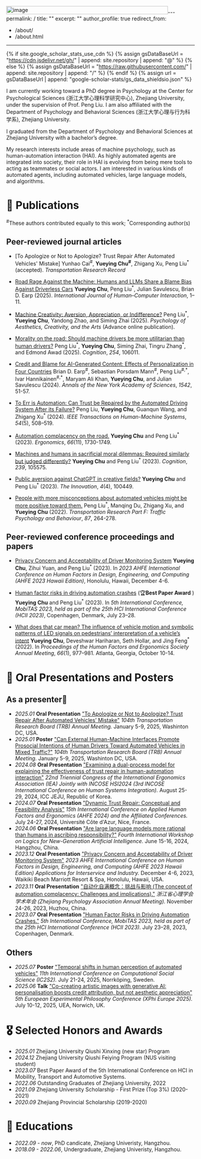 <img width="432" height="22" alt="image" src="https://github.com/user-attachments/assets/e0dfe618-8136-403c-9060-e0ef9240864a" />---
permalink: /
title: ""
excerpt: ""
author_profile: true
redirect_from: 
  - /about/
  - /about.html
---

{% if site.google_scholar_stats_use_cdn %}
{% assign gsDataBaseUrl = "https://cdn.jsdelivr.net/gh/" | append: site.repository | append: "@" %}
{% else %}
{% assign gsDataBaseUrl = "https://raw.githubusercontent.com/" | append: site.repository | append: "/" %}
{% endif %}
{% assign url = gsDataBaseUrl | append: "google-scholar-stats/gs_data_shieldsio.json" %}

<span class='anchor' id='about-me'></span>

I am currently working toward a PhD degree in Psychology at the Center for Psychological Sciences (浙江大学心理科学研究中心), Zhejiang University, under the supervision of Prof. Peng Liu. I am also affiliated with the Department of Psychology and Behavioral Sciences (浙江大学心理与行为科学系), Zhejiang University.

I graduated from the Department of Psychology and Behavioral Sciences at Zhejiang University with a bachelor’s degree. 

My research interests include areas of machine psychology, such as human-automation interaction (HAI). As highly automated agents are integrated into society, their role in HAI is evolving from being mere tools to acting as teammates or social actors. I am interested in various kinds of automated agents, including automated vehicles, large language models, and algorithms.


# 📝 Publications
<sup>#</sup>These authors contributed equally to this work; <sup>\*</sup>Corresponding author(s)
## Peer-reviewed journal articles
- [To Apologize or Not to Apologize? Trust Repair After Automated Vehicles' Mistake]
Yunhao Cai<sup>#</sup>, **Yueying Chu<sup>#</sup>**, Zhigang Xu, Peng Liu<sup>\*</sup> (accepted). *Transportation Research Record*

- [Road Rage Against the Machine: Humans and LLMs Share a Blame Bias Against Driverless Cars](https://doi.org/10.1080/10447318.2025.2526593)
**Yueying Chu**, Peng Liu<sup>\*</sup>, Julian Savulescu, Brian D. Earp (2025). *International Journal of Human–Computer Interaction*, 1–11.

- [Machine Creativity: Aversion, Appreciation, or Indifference?](https://psycnet.apa.org/doi/10.1037/aca0000739)
Peng Liu<sup>\*</sup>, **Yueying Chu**, Yandong Zhao, and Siming Zhai (2025). *Psychology of Aesthetics, Creativity, and the Arts* (Advance online publication).

- [Morality on the road: Should machine drivers be more utilitarian than human drivers?](https://doi.org/10.1016/j.cognition.2024.106011)
Peng Liu<sup>\*</sup>, **Yueying Chu**, Siming Zhai, Tingru Zhang<sup>\*</sup>, and Edmond Awad (2025). *Cognition*, *254*, 106011.

- [Credit and Blame for AI-Generated Content: Effects of Personalization in Four Countries](https://doi.org/10.1111/nyas.15258)
Brian D. Earp<sup>#</sup>, Sebastian Porsdam Mann<sup>#</sup>, Peng Liu<sup>#,\*</sup>, Ivar Hannikainen<sup>#,\*</sup>, Maryam Ali Khan, **Yueying Chu**, and Julian Savulescu (2024). *Annals of the New York Academy of Sciences*, *1542*, 51-57.

- [To Err is Automation: Can Trust be Repaired by the Automated Driving System After its Failure?](https://doi.org/10.1109/THMS.2024.3434680)
Peng Liu, **Yueying Chu**, Guanqun Wang, and Zhigang Xu<sup>\*</sup> (2024). *IEEE Transactions on Human-Machine Systems*, *54*(5), 508–519.

- [Automation complacency on the road.](https://doi.org/10.1080/00140139.2023.2210793)
**Yueying Chu** and Peng Liu<sup>\*</sup> (2023). *Ergonomics*, *66*(11), 1730-1749.

- [Machines and humans in sacrificial moral dilemmas: Required similarly but judged differently?](https://doi.org/10.1016/j.cognition.2023.105575)
**Yueying Chu** and Peng Liu<sup>\*</sup> (2023). *Cognition*, *239*, 105575.

- [Public aversion against ChatGPT in creative fields?](https://doi.org/10.1016/j.xinn.2023.100449)
**Yueying Chu** and Peng Liu<sup>\*</sup> (2023). *The Innovation*, *4*(4), 100449.

- [People with more misconceptions about automated vehicles might be more positive toward them.](https://doi.org/10.1016/j.trf.2022.04.010)
Peng Liu<sup>\*</sup>, Manqing Du, Zhigang Xu, and **Yueying Chu** (2022). *Transportation Research Part F: Traffic Psychology and Behaviour*, *87*, 264-278.

## Peer-reviewed conference proceedings and papers
- [Privacy Concern and Acceptability of Driver Monitoring System](https://doi.org/10.54941/ahfe1004419)
**Yueying Chu**, Zihui Yuan, and Peng Liu<sup>\*</sup> (2023). In *2023 AHFE International Conference on Human Factors in Design, Engineering, and Computing (AHFE 2023 Hawaii Edition)*, Honolulu, Hawaii, December 4-6.

- [Human factor risks in driving automation crashes](https://doi.org/10.1007/978-3-031-35678-0_1) (🏆**Best Paper Award** )
**Yueying Chu** and Peng Liu<sup>\*</sup> (2023). In *5th International Conference, MobiTAS 2023, held as part of the 25th HCI International Conference (HCII 2023)*, Copenhagen, Denmark, July 23–28.

- [What does that car mean? The influence of vehicle motion and symbolic patterns of LED signals on pedestrians’ interpretation of a vehicle’s intent](https://doi.org/10.1177/1071181322661390)
**Yueying Chu**, Deveshwar Hariharan, Seth Hollar, and Jing Feng<sup>\*</sup> (2022). In *Proceedings of the Human Factors and Ergonomics Society Annual Meeting*, *66*(1), 977–981. Atlanta, Georgia, October 10-14.

# 💬 Oral Presentations and Posters
## As a presenter🎤
- *2025.01* **Oral Presentation** <u>"To Apologize or Not to Apologize? Trust Repair After Automated Vehicles’ Mistake"</u> *104th Transportation Research Board (TRB) Annual Meeting.* January 5-9, 2025, Washinton DC, USA.
- *2025.01* **Poster** <u>"Can External Human-Machine Interfaces Promote Prosocial Intentions of Human Drivers Toward Automated Vehicles in Mixed Traffic?"</u> *104th Transportation Research Board (TRB) Annual Meeting.* January 5-9, 2025, Washinton DC, USA.
- *2024.08* **Oral Presentation** <u>"Examining a dual-process model for explaining the effectiveness of trust repair in human-automation interaction"</u> *22nd Triennial Congress of the International Ergonomics Association (IEA) Jointly with INCOSE HSI2024 (3rd INCOSE International Conference on Human Systems Integration).* August 25-29, 2024, ICC JEJU, Republic of Korea.
- *2024.07* **Oral Presentation** <u>"Dynamic Trust Repair: Conceptual and Feasibility Analysis"</u> *15th International Conference on Applied Human Factors and Ergonomics (AHFE 2024) and the Affiliated Conferences.* July 24-27, 2024, Université Côte d'Azur, Nice, France.
- *2024.06* **Oral Presentation** <u>"Are large language models more rational than humans in ascribing responsibility?"</u> *Fourth International Workshop on Logics for New-Generation Artificial Intelligence.* June 15-16, 2024, Hangzhou, China.
- *2023.12* **Oral Presentation** <u>"Privacy Concern and Acceptability of Driver Monitoring System"</u> *2023 AHFE International Conference on Human Factors in Design, Engineering, and Computing (AHFE 2023 Hawaii Edition) Applications for Interservice and Industry.* December 4-6, 2023, Waikiki Beach Marriott Resort & Spa, Honolulu, Hawaii, USA.
- *2023.11* **Oral Presentation** <u>"自动化自满概念：挑战与影响 (The concept of automation complacency: Challenges and implications)."</u> *浙江省心理学会学术年会 (Zhejiang Psychology Association Annual Meeting).* November 24-26, 2023, Huzhou, China.
- *2023.07* **Oral Presentation** <u>"Human Factor Risks in Driving Automation Crashes."</u> *5th International Conference, MobiTAS 2023, held as part of the 25th HCI International Conference (HCII 2023).* July 23–28, 2023, Copenhagen, Denmark.
## Others
- *2025.07* **Poster** <u>"Temporal shifts in human perception of automated vehicles"</u> *11th International Conference on Computational Social Science (IC2S2).* July 21-24, 2025, Norrköping, Sweden.
- *2025.06* **Talk** <u>"Co-creating artistic images with generative AI: personalisation boosts credit attribution, but not aesthetic appreciation"</u> *5th European Experimental Philosophy Conference (XPhi Europe 2025).* July 10-12, 2025, UEA, Norwich, UK.

# 🎖 Selected Honors and Awards
- *2025.01* Zhejiang University Qiushi Xinxing (new star) Program
- *2024.12* Zhejiang University Qiushi Feiying Program (NUS visiting student)
- *2023.07* Best Paper Award of the 5th International Conference on HCI in Mobility, Transport and Automotive Systems.
- *2022.06* Outstanding Graduates of Zhejiang University, 2022
- *2021.09* Zhejiang University Scholarship - First Prize (Top 3%) (2020-2021)
- *2020.09* Zhejiang Provincial Scholarship (2019-2020)


# 📖 Educations
- *2022.09 - now*, PhD candicate, Zhejiang Univeristy, Hangzhou. 
- *2018.09 - 2022.06*, Undergraduate, Zhejiang Univeristy, Hangzhou.
